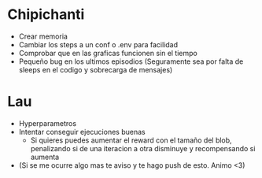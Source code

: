 # Chipichanti
- Crear memoria
- Cambiar los steps a un conf o .env para facilidad
- Comprobar que en las graficas funcionen sin el tiempo
- Pequeño bug en los ultimos episodios (Seguramente sea por falta de sleeps en el codigo
y sobrecarga de mensajes)

# Lau
- Hyperparametros
- Intentar conseguir ejecuciones buenas
    - Si quieres puedes aumentar el reward con el tamaño del blob,
    penalizando si de una iteracion a otra disminuye y recompensando si aumenta
- (Si se me ocurre algo mas te aviso y te hago push de esto. Animo <3)
